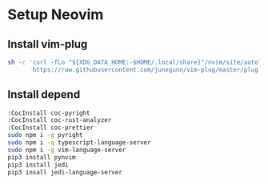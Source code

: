 # Setup Neovim

## Install vim-plug
```bash
sh -c 'curl -fLo "${XDG_DATA_HOME:-$HOME/.local/share}"/nvim/site/autoload/plug.vim --create-dirs \
       https://raw.githubusercontent.com/junegunn/vim-plug/master/plug.vim'
```
## Install depend
```bash
:CocInstall coc-pyright
:CocInstall coc-rust-analyzer
:CocInstall coc-prettier
sudo npm i -g pyright
sudo npm i -q typescript-language-server
sudo npm i -g vim-language-server
pip3 install pynvim
pip3 install jedi
pip3 insall jedi-language-server

```
